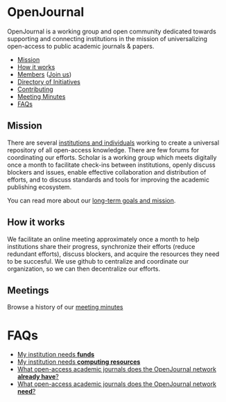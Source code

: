 # OpenJournal

OpenJournal is a working group and open community dedicated towards supporting and connecting institutions in the mission of universalizing open-access to public academic journals & papers.

- [Mission](#mission)
- [How it works](#protocol)
- [Members](institutions.md) ([Join us](https://github.com/OpenJournal/central/issues/3))
- [Directory of Initiatives](projects.md)
- [Contributing](https://github.com/OpenJournal/central/issues/7)
- [Meeting Minutes](#meetings)
- [FAQs](#faqs)

## Mission

There are several [institutions and individuals](institutions.md) working to
create a universal repository of all open-access knowledge. There are few forums
for coordinating our efforts. Scholar is a working group which meets digitally
once a month to facilitate check-ins between institutions, openly discuss
blockers and issues, enable effective collaboration and distribution of efforts,
and to discuss standards and tools for improving the academic publishing
ecosystem.

You can read more about our [long-term goals and mission](mission.md).

## How it works

We facilitate an online meeting approximately once a month to help institutions share their progress, synchronize their efforts (reduce redundant efforts), discuss blockers, and acquire the resources they need to be succesful. We use github to centralize and coordinate our organization, so we can then decentralize our efforts.

## Meetings

Browse a history of our [meeting minutes](minutes.md)

# FAQs

- [My institution needs **funds**](funding.md)
- [My institution needs **computing resources**](funding.md)
- [What open-access academic journals does the OpenJournal network **already have**?](funding.md)
- [What open-access academic journals does the OpenJournal network **need**?](funding.md)
